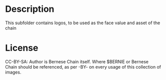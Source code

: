 # Description
This subfolder contains logos, to be used as the face value and asset of the chain

# License
CC-BY-SA: Author is Bernese Chain itself. Where $BERNIE or Bernese Chain should be referenced, as per -BY- on every usage of this collection of images.
